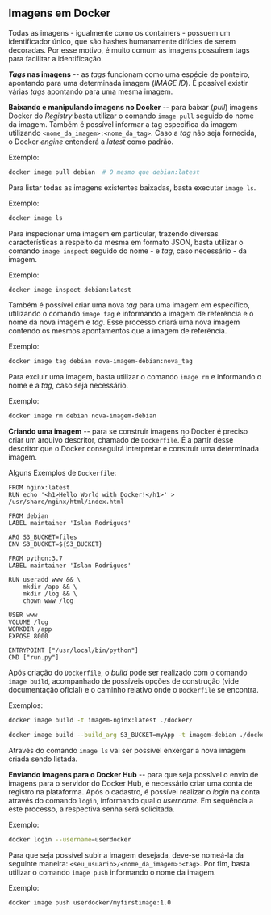 ## Imagens em Docker
Todas as imagens - igualmente como os containers - possuem um identificador único, que são hashes humanamente difícies de serem decoradas. Por esse motivo, é muito comum as imagens possuírem tags para facilitar a identificação.

**_Tags_ nas imagens** -- as _tags_ funcionam como uma espécie de ponteiro, apontando para uma determinada imagem (_IMAGE ID_). É possível existir várias _tags_ apontando para uma mesma imagem. 

**Baixando e manipulando imagens no Docker** -- para baixar (_pull_) imagens Docker do _Registry_ basta utilizar o comando `image pull` seguido do nome da imagem. Também é possível informar a tag específica da imagem utilizando `<nome_da_imagem>:<nome_da_tag>`. Caso a _tag_ não seja fornecida, o Docker _engine_ entenderá a _latest_ como padrão.

Exemplo:
```bash
docker image pull debian  # O mesmo que debian:latest
```

Para listar todas as imagens existentes baixadas, basta executar `image ls`.

Exemplo:
```bash
docker image ls
```

Para inspecionar uma imagem em particular, trazendo diversas características a respeito da mesma em formato JSON, basta utilizar o comando `image inspect` seguido do nome - e _tag_, caso necessário - da imagem.

Exemplo:
```bash
docker image inspect debian:latest
```

Também é possível criar uma nova _tag_ para uma imagem em específico, utilizando o comando `image tag` e informando a imagem de referência e o nome da nova imagem e _tag_. Esse processo criará uma nova imagem contendo os mesmos apontamentos que a imagem de referência.

Exemplo:
```bash
docker image tag debian nova-imagem-debian:nova_tag
```

Para excluir uma imagem, basta utilizar o comando `image rm` e informando o nome e a _tag_, caso seja necessário.

Exemplo:
```bash
docker image rm debian nova-imagem-debian
```

**Criando uma imagem** -- para se construir imagens no Docker é preciso criar um arquivo descritor, chamado de `Dockerfile`. É a partir desse descritor que o Docker conseguirá interpretar e construir uma determinada imagem. 

Alguns Exemplos de `Dockerfile`:
```text
FROM nginx:latest
RUN echo '<h1>Hello World with Docker!</h1>' > /usr/share/nginx/html/index.html
```

```text
FROM debian
LABEL maintainer 'Islan Rodrigues'

ARG S3_BUCKET=files
ENV S3_BUCKET=${S3_BUCKET}
```

```text
FROM python:3.7
LABEL maintainer 'Islan Rodrigues'

RUN useradd www && \
    mkdir /app && \
    mkdir /log && \
    chown www /log

USER www
VOLUME /log
WORKDIR /app
EXPOSE 8000

ENTRYPOINT ["/usr/local/bin/python"]
CMD ["run.py"]
```

Após criação do `Dockerfile`, o _build_ pode ser realizado com o comando `image build`, acompanhado de possíveis opções de construção (vide documentação oficial) e o caminho relativo onde o `Dockerfile` se encontra.

Exemplos:
```bash
docker image build -t imagem-nginx:latest ./docker/
```

```bash
docker image build --build_arg S3_BUCKET=myApp -t imagem-debian ./docker/
```

Através do comando `image ls` vai ser possível enxergar a nova imagem criada sendo listada.

**Enviando imagens para o Docker Hub** -- para que seja possível o envio de imagens para o servidor do Docker Hub, é necessário criar uma conta de registro na plataforma. Após o cadastro, é possível realizar o _login_ na conta através do comando `login`, informando qual o _username_. Em sequência a este processo, a respectiva senha será solicitada.

Exemplo:
```bash
docker login --username=userdocker
```

Para que seja possível subir a imagem desejada, deve-se nomeá-la da seguinte maneira: `<seu_usuario>/<nome_da_imagem>:<tag>`. Por fim, basta utilizar o comando `image push` informando o nome da imagem.

Exemplo:
```bash
docker image push userdocker/myfirstimage:1.0
```
